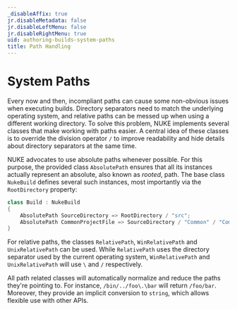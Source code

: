 ```yaml
---
_disableAffix: true
jr.disableMetadata: false
jr.disableLeftMenu: false
jr.disableRightMenu: true
uid: authoring-builds-system-paths
title: Path Handling
---
```


# System Paths

Every now and then, incompliant paths can cause some non-obvious issues when executing builds. Directory separators need to match the underlying operating system, and relative paths can be messed up when using a different working directory. To solve this problem, NUKE implements several classes that make working with paths easier. A central idea of these classes is to override the division operator `/` to improve readability and hide details about directory separators at the same time.

NUKE advocates to use absolute paths whenever possible. For this purpose, the provided class `AbsolutePath` ensures that all its instances actually represent an absolute, also known as _rooted_, path. The base class `NukeBuild` defines several such instances, most importantly via the `RootDirectory` property:

```c#
class Build : NukeBuild
{
    AbsolutePath SourceDirectory => RootDirectory / "src";
    AbsolutePath CommonProjectFile => SourceDirectory / "Common" / "Common.csproj";
}
```

For relative paths, the classes `RelativePath`, `WinRelativePath` and `UnixRelativePath` can be used. While `RelativePath` uses the directory separator used by the current operating system, `WinRelativePath` and `UnixRelativePath` will use `\` and `/` respectively.

All path related classes will automatically normalize and reduce the paths they're pointing to. For instance, `/bin/../foo\.\bar` will return `/foo/bar`. Moreover, they provide an implicit conversion to `string`, which allows flexible use with other APIs.
